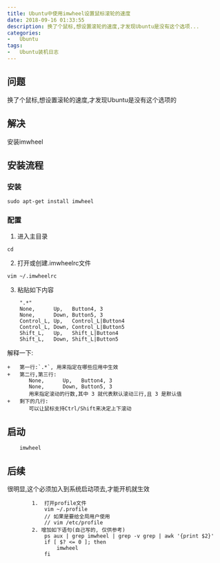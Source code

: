 ```yaml
---
title: Ubuntu中使用imwheel设置鼠标滚轮的速度
date: 2018-09-16 01:33:55
description: 换了个鼠标,想设置滚轮的速度,才发现Ubuntu是没有这个选项...
categories:
-   Ubuntu
tags:
-   Ubuntu装机日志
---
```

##  问题
换了个鼠标,想设置滚轮的速度,才发现Ubuntu是没有这个选项的

##  解决
安装imwheel

##  安装流程

### 安装
```
sudo apt-get install imwheel
```
### 配置
1.  进入主目录
```
cd
```
2.  打开或创建.imwheelrc文件
```
vim ~/.imwheelrc
```
3.  粘贴如下内容
```
    ".*"
    None,      Up,   Button4, 3
    None,      Down, Button5, 3
    Control_L, Up,   Control_L|Button4
    Control_L, Down, Control_L|Button5
    Shift_L,   Up,   Shift_L|Button4
    Shift_L,   Down, Shift_L|Button5
```
解释一下:
```
+   第一行:`.*`, 用来指定在哪些应用中生效
+   第二行,第三行:
       None,      Up,   Button4, 3
       None,      Down, Button5, 3
       用来指定滚动的行数,其中 3 就代表默认滚动三行,且 3 是默认值
+   剩下的几行:
       可以让鼠标支持Ctrl/Shift来决定上下滚动
```

##  启动
```
    imwheel
```
##  后续
很明显,这个必须加入到系统启动项去,才能开机就生效
```
        1.  打开profile文件
            vim ~/.profile
            // 如果是要给全局用户使用
            // vim /etc/profile
        2. 增加如下语句(自己写的, 仅供参考)
            ps aux | grep imwheel | grep -v grep | awk '{print $2}'
            if [ $? <= 0 ]; then
                imwheel
            fi
```
